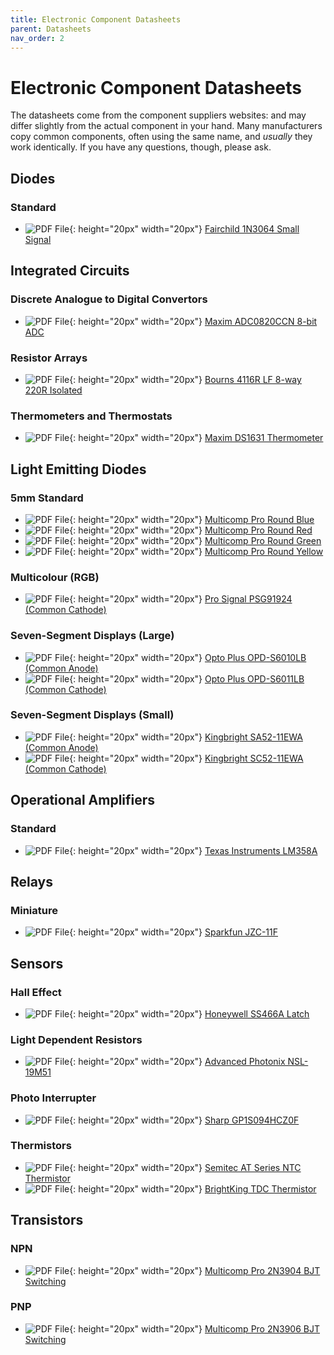 ```yaml
---
title: Electronic Component Datasheets
parent: Datasheets
nav_order: 2
---
```


# Electronic Component Datasheets

The datasheets come from the component suppliers websites: and may differ slightly from the actual component in your hand. Many manufacturers copy common components, often using the same name, and _usually_ they work identically. If you have any questions, though, please ask.

## Diodes

### Standard

* ![PDF File](/assets/icons/file-pdf.svg){: height="20px" width="20px"} [Fairchild 1N3064 Small Signal](/media/datasheets/components/1N3064.pdf)

## Integrated Circuits

### Discrete Analogue to Digital Convertors

* ![PDF File](/assets/icons/file-pdf.svg){: height="20px" width="20px"}  [Maxim ADC0820CCN 8-bit ADC](/media/datasheets/components/ADC0820CCN.pdf)

### Resistor Arrays

* ![PDF File](/assets/icons/file-pdf.svg){: height="20px" width="20px"}  [Bourns 4116R LF 8-way 220R Isolated](/media/datasheets/components/4100R.pdf)

### Thermometers and Thermostats

* ![PDF File](/assets/icons/file-pdf.svg){: height="20px" width="20px"}  [Maxim DS1631 Thermometer](/media/datasheets/components/DS1631.pdf)

## Light Emitting Diodes

### 5mm Standard

* ![PDF File](/assets/icons/file-pdf.svg){: height="20px" width="20px"}  [Multicomp Pro Round Blue](/media/datasheets/components/5mm_LED_Blue.pdf)
* ![PDF File](/assets/icons/file-pdf.svg){: height="20px" width="20px"}  [Multicomp Pro Round Red](/media/datasheets/components/5mm_LED_Red.pdf)
* ![PDF File](/assets/icons/file-pdf.svg){: height="20px" width="20px"}  [Multicomp Pro Round Green](/media/datasheets/components/5mm_LED_Green.pdf)
* ![PDF File](/assets/icons/file-pdf.svg){: height="20px" width="20px"}  [Multicomp Pro Round Yellow](/media/datasheets/components/5mm_LED_Yellow.pdf)

### Multicolour (RGB)

* ![PDF File](/assets/icons/file-pdf.svg){: height="20px" width="20px"}  [Pro Signal PSG91924 (Common Cathode)]()

### Seven-Segment Displays (Large)

* ![PDF File](/assets/icons/file-pdf.svg){: height="20px" width="20px"}  [Opto Plus OPD-S6010LB (Common Anode)](/media/datasheets/components/OPD_S6010LB.pdf)
* ![PDF File](/assets/icons/file-pdf.svg){: height="20px" width="20px"}  [Opto Plus OPD-S6011LB (Common Cathode)](/media/datasheets/components/OPD_S6010LB.pdf)

### Seven-Segment Displays (Small)

* ![PDF File](/assets/icons/file-pdf.svg){: height="20px" width="20px"}  [Kingbright SA52-11EWA (Common Anode)](/media/datasheets/components/SA52-11EWA_Anode.pdf)
* ![PDF File](/assets/icons/file-pdf.svg){: height="20px" width="20px"}  [Kingbright SC52-11EWA (Common Cathode)](/media/datasheets/components/SC52-11EWA_Cathode.pdf)

## Operational Amplifiers

### Standard

* ![PDF File](/assets/icons/file-pdf.svg){: height="20px" width="20px"}  [Texas Instruments LM358A](/media/datasheets/components/LM358.pdf)

## Relays

### Miniature

* ![PDF File](/assets/icons/file-pdf.svg){: height="20px" width="20px"}  [Sparkfun JZC-11F](/media/datasheets/components/JZC-11F.pdf)

## Sensors

### Hall Effect

* ![PDF File](/assets/icons/file-pdf.svg){: height="20px" width="20px"}  [Honeywell SS466A Latch](/media/datasheets/components/SS466A.pdf)

### Light Dependent Resistors

* ![PDF File](/assets/icons/file-pdf.svg){: height="20px" width="20px"}  [Advanced Photonix NSL-19M51](/media/datasheets/components/NSL-19M51.pdf)

### Photo Interrupter

* ![PDF File](/assets/icons/file-pdf.svg){: height="20px" width="20px"}  [Sharp GP1S094HCZ0F](/media/datasheets/components/1A57HR.pdf)

### Thermistors

* ![PDF File](/assets/icons/file-pdf.svg){: height="20px" width="20px"}  [Semitec AT Series NTC Thermistor](/media/datasheets/components/ATC-30167.pdf)
* ![PDF File](/assets/icons/file-pdf.svg){: height="20px" width="20px"}  [BrightKing TDC Thermistor](/media/datasheets/components/TDC-310.pdf)

## Transistors

### NPN

* ![PDF File](/assets/icons/file-pdf.svg){: height="20px" width="20px"}  [Multicomp Pro 2N3904 BJT Switching](/media/datasheets/components/2N3904.pdf)

### PNP

* ![PDF File](/assets/icons/file-pdf.svg){: height="20px" width="20px"}  [Multicomp Pro 2N3906 BJT Switching](/media/datasheets/components/2N3906.pdf)
